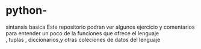 # python-
sintansis basica
Este repositorio podran ver algunos ejercicio y comentarios para entender un poco de la funciones que ofrece el lenguaje <br>, tuplas , diccionarios,y otras coleciones de datos del lenguaje
